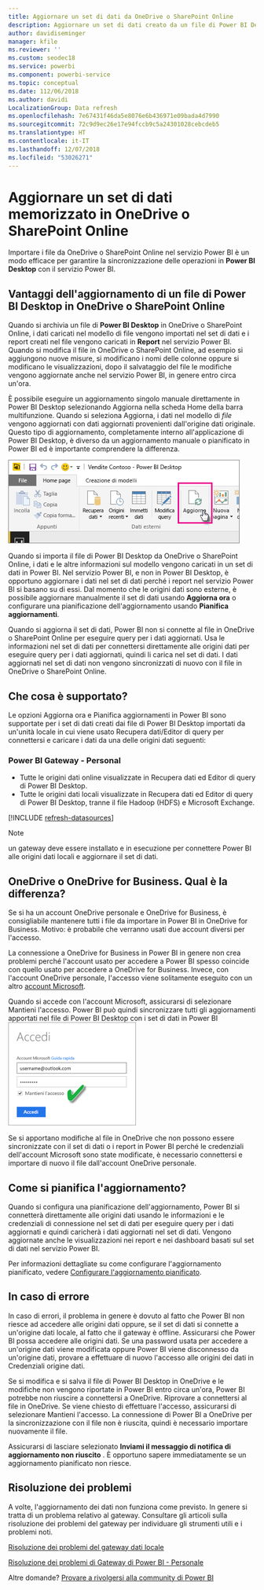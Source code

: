 ```yaml
---
title: Aggiornare un set di dati da OneDrive o SharePoint Online
description: Aggiornare un set di dati creato da un file di Power BI Desktop in OneDrive o SharePoint Online
author: davidiseminger
manager: kfile
ms.reviewer: ''
ms.custom: seodec18
ms.service: powerbi
ms.component: powerbi-service
ms.topic: conceptual
ms.date: 112/06/2018
ms.author: davidi
LocalizationGroup: Data refresh
ms.openlocfilehash: 7e67431f46da5e8076e6b436971e09bada4d7990
ms.sourcegitcommit: 72c9d9ec26e17e94fccb9c5a24301028cebcdeb5
ms.translationtype: HT
ms.contentlocale: it-IT
ms.lasthandoff: 12/07/2018
ms.locfileid: "53026271"
---
```

# <a name="refresh-a-dataset-stored-on-onedrive-or-sharepoint-online"></a>Aggiornare un set di dati memorizzato in OneDrive o SharePoint Online
Importare i file da OneDrive o SharePoint Online nel servizio Power BI è un modo efficace per garantire la sincronizzazione delle operazioni in **Power BI Desktop** con il servizio Power BI.

## <a name="advantages-of-storing-a-power-bi-desktop-file-on-onedrive-or-sharepoint-online"></a>Vantaggi dell'aggiornamento di un file di Power BI Desktop in OneDrive o SharePoint Online
Quando si archivia un file di **Power BI Desktop** in OneDrive o SharePoint Online, i dati caricati nel modello di file vengono importati nel set di dati e i report creati nel file vengono caricati in **Report** nel servizio Power BI. Quando si modifica il file in OneDrive o SharePoint Online, ad esempio si aggiungono nuove misure, si modificano i nomi delle colonne oppure si modificano le visualizzazioni, dopo il salvataggio del file le modifiche vengono aggiornate anche nel servizio Power BI, in genere entro circa un'ora.

È possibile eseguire un aggiornamento singolo manuale direttamente in Power BI Desktop selezionando Aggiorna nella scheda Home della barra multifunzione. Quando si seleziona Aggiorna, i dati nel modello di *file* vengono aggiornati con dati aggiornati provenienti dall'origine dati originale. Questo tipo di aggiornamento, completamente interno all'applicazione di Power BI Desktop, è diverso da un aggiornamento manuale o pianificato in Power BI ed è importante comprendere la differenza.

![](media/refresh-desktop-file-onedrive/pbix-refresh.png)

Quando si importa il file di Power BI Desktop da OneDrive o SharePoint Online, i dati e le altre informazioni sul modello vengono caricati in un set di dati in Power BI. Nel servizio Power BI, e non in Power BI Desktop, è opportuno aggiornare i dati nel set di dati perché i report nel servizio Power BI si basano su di essi. Dal momento che le origini dati sono esterne, è possibile aggiornare manualmente il set di dati usando **Aggiorna ora** o configurare una pianificazione dell'aggiornamento usando **Pianifica aggiornamenti**.

Quando si aggiorna il set di dati, Power BI non si connette al file in OneDrive o SharePoint Online per eseguire query per i dati aggiornati. Usa le informazioni nel set di dati per connettersi direttamente alle origini dati per eseguire query per i dati aggiornati, quindi li carica nel set di dati. I dati aggiornati nel set di dati non vengono sincronizzati di nuovo con il file in OneDrive o SharePoint Online.

## <a name="whats-supported"></a>Che cosa è supportato?
Le opzioni Aggiorna ora e Pianifica aggiornamenti in Power BI sono supportate per i set di dati creati dai file di Power BI Desktop importati da un'unità locale in cui viene usato Recupera dati/Editor di query per connettersi e caricare i dati da una delle origini dati seguenti:

### <a name="power-bi-gateway---personal"></a>Power BI Gateway - Personal
* Tutte le origini dati online visualizzate in Recupera dati ed Editor di query di Power BI Desktop.
* Tutte le origini dati locali visualizzate in Recupera dati ed Editor di query di Power BI Desktop, tranne il file Hadoop (HDFS) e Microsoft Exchange.

<!-- Refresh Data sources-->
[!INCLUDE [refresh-datasources](./includes/refresh-datasources.md)]

> [!NOTE]
> un gateway deve essere installato e in esecuzione per connettere Power BI alle origini dati locali e aggiornare il set di dati.
> 
> 

## <a name="onedrive-or-onedrive-for-business-whats-the-difference"></a>OneDrive o OneDrive for Business. Qual è la differenza?
Se si ha un account OneDrive personale e OneDrive for Business, è consigliabile mantenere tutti i file da importare in Power BI in OneDrive for Business. Motivo: è probabile che verranno usati due account diversi per l'accesso.

La connessione a OneDrive for Business in Power BI in genere non crea problemi perché l'account usato per accedere a Power BI spesso coincide con quello usato per accedere a OneDrive for Business. Invece, con l'account OneDrive personale, l'accesso viene solitamente eseguito con un altro [account Microsoft](https://account.microsoft.com).

Quando si accede con l'account Microsoft, assicurarsi di selezionare Mantieni l'accesso. Power BI può quindi sincronizzare tutti gli aggiornamenti apportati nel file di Power BI Desktop con i set di dati in Power BI  
    ![](media/refresh-desktop-file-onedrive/refresh_signin_keepmesignedin.png)

Se si apportano modifiche al file in OneDrive che non possono essere sincronizzate con il set di dati o i report in Power BI perché le credenziali dell'account Microsoft sono state modificate, è necessario connettersi e importare di nuovo il file dall'account OneDrive personale.

## <a name="how-do-i-schedule-refresh"></a>Come si pianifica l'aggiornamento?
Quando si configura una pianificazione dell'aggiornamento, Power BI si connetterà direttamente alle origini dati usando le informazioni e le credenziali di connessione nel set di dati per eseguire query per i dati aggiornati e quindi caricherà i dati aggiornati nel set di dati. Vengono aggiornate anche le visualizzazioni nei report e nei dashboard basati sul set di dati nel servizio Power BI.

Per informazioni dettagliate su come configurare l'aggiornamento pianificato, vedere [Configurare l'aggiornamento pianificato](refresh-scheduled-refresh.md).

## <a name="when-things-go-wrong"></a>In caso di errore
In caso di errori, il problema in genere è dovuto al fatto che Power BI non riesce ad accedere alle origini dati oppure, se il set di dati si connette a un'origine dati locale, al fatto che il gateway è offline. Assicurarsi che Power BI possa accedere alle origini dati. Se una password usata per accedere a un'origine dati viene modificata oppure Power BI viene disconnesso da un'origine dati, provare a effettuare di nuovo l'accesso alle origini dei dati in Credenziali origine dati.

Se si modifica e si salva il file di Power BI Desktop in OneDrive e le modifiche non vengono riportate in Power BI entro circa un'ora, Power BI potrebbe non riuscire a connettersi a OneDrive. Riprovare a connettersi al file in OneDrive. Se viene chiesto di effettuare l'accesso, assicurarsi di selezionare Mantieni l'accesso. La connessione di Power BI a OneDrive per la sincronizzazione con il file non è riuscita, quindi è necessario importare nuovamente il file.

Assicurarsi di lasciare selezionato **Inviami il messaggio di notifica di aggiornamento non riuscito** . È opportuno sapere immediatamente se un aggiornamento pianificato non riesce.

## <a name="troubleshooting"></a>Risoluzione dei problemi
A volte, l'aggiornamento dei dati non funziona come previsto. In genere si tratta di un problema relativo al gateway. Consultare gli articoli sulla risoluzione dei problemi del gateway per individuare gli strumenti utili e i problemi noti.

[Risoluzione dei problemi del gateway dati locale](service-gateway-onprem-tshoot.md)

[Risoluzione dei problemi di Gateway di Power BI - Personale](service-admin-troubleshooting-power-bi-personal-gateway.md)

Altre domande? [Provare a rivolgersi alla community di Power BI](http://community.powerbi.com/)

